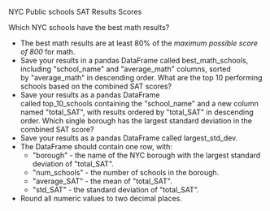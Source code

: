NYC Public schools SAT Results Scores 

Which NYC schools have the best math results?
* The best math results are at least 80% of the *maximum possible score of 800* for math.
* Save your results in a pandas DataFrame called best_math_schools, including "school_name" and "average_math" columns, sorted by "average_math" in descending order.
What are the top 10 performing schools based on the combined SAT scores?
* Save your results as a pandas DataFrame called top_10_schools containing the "school_name" and a new column named "total_SAT", with results ordered by "total_SAT" in descending order.
Which single borough has the largest standard deviation in the combined SAT score?
* Save your results as a pandas DataFrame called largest_std_dev.
* The DataFrame should contain one row, with:
    * "borough" - the name of the NYC borough with the largest standard deviation of "total_SAT".
    * "num_schools" - the number of schools in the borough.
    * "average_SAT" - the mean of "total_SAT".
    * "std_SAT" - the standard deviation of "total_SAT".
* Round all numeric values to two decimal places.
